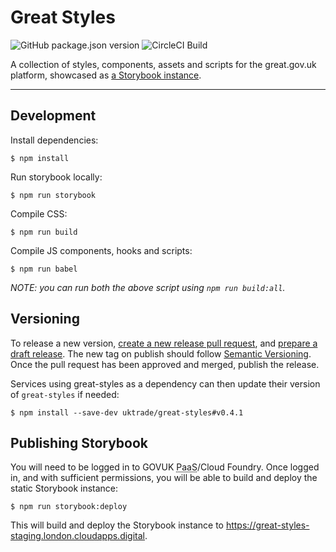 # Great Styles

![GitHub package.json version](https://img.shields.io/github/package-json/v/uktrade/great-styles)
![CircleCI Build](https://circleci.com/gh/uktrade/great-styles.svg?style=shield)

A collection of styles, components, assets and scripts for the great.gov.uk platform, showcased
as [a Storybook instance](https://great-styles-staging.london.cloudapps.digital/).

---

## Development

Install dependencies:

```shell
$ npm install
```

Run storybook locally:

```shell
$ npm run storybook
```

Compile CSS:

```shell
$ npm run build 
```

Compile JS components, hooks and scripts:

```shell
$ npm run babel
```

_NOTE: you can run both the above script using `npm run build:all`._

## Versioning

To release a new version, [create a new release pull request](https://github.com/uktrade/great-styles/compare), and
[prepare a draft release](https://github.com/uktrade/great-styles/releases/new). The new tag on publish
should follow [Semantic Versioning](https://semver.org/). Once the pull request has been approved and merged, publish
the release.

Services using great-styles as a dependency can then update their version of `great-styles` if needed:

```shell
$ npm install --save-dev uktrade/great-styles#v0.4.1
```

## Publishing Storybook

You will need to be logged in to GOVUK <abbr title="Platform as a Service">PaaS</abbr>/Cloud Foundry. Once logged in,
and with sufficient permissions, you will be able to build and deploy the static Storybook instance:

```shell
$ npm run storybook:deploy
```

This will build and deploy the Storybook instance to https://great-styles-staging.london.cloudapps.digital.

